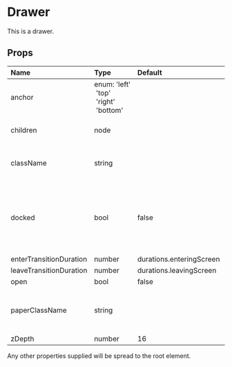 Drawer
======

This is a drawer.

Props
-----

| Name | Type | Default | Description |
|:-----|:-----|:--------|:------------|
| anchor | enum:&nbsp;'left'<br>&nbsp;'top'<br>&nbsp;'right'<br>&nbsp;'bottom'<br> |  |  |
| children | node |  | The contents of the `Drawer`. |
| className | string |  | The CSS class name of the root element. |
| docked | bool | false | If set to true, the drawer will dock itself and will no longer slide in with an overlay. |
| enterTransitionDuration | number | durations.enteringScreen |  |
| leaveTransitionDuration | number | durations.leavingScreen |  |
| open | bool | false |  |
| paperClassName | string |  | The CSS class name of the paper element. |
| zDepth | number | 16 |  |

Any other properties supplied will be spread to the root element.
